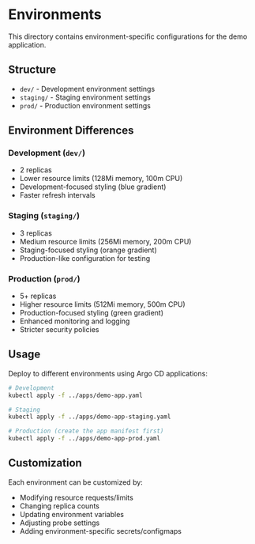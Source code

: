 # Environments

This directory contains environment-specific configurations for the demo application.

## Structure

- `dev/` - Development environment settings
- `staging/` - Staging environment settings  
- `prod/` - Production environment settings

## Environment Differences

### Development (`dev/`)
- 2 replicas
- Lower resource limits (128Mi memory, 100m CPU)
- Development-focused styling (blue gradient)
- Faster refresh intervals

### Staging (`staging/`)
- 3 replicas  
- Medium resource limits (256Mi memory, 200m CPU)
- Staging-focused styling (orange gradient)
- Production-like configuration for testing

### Production (`prod/`)
- 5+ replicas
- Higher resource limits (512Mi memory, 500m CPU)
- Production-focused styling (green gradient)
- Enhanced monitoring and logging
- Stricter security policies

## Usage

Deploy to different environments using Argo CD applications:

```bash
# Development
kubectl apply -f ../apps/demo-app.yaml

# Staging  
kubectl apply -f ../apps/demo-app-staging.yaml

# Production (create the app manifest first)
kubectl apply -f ../apps/demo-app-prod.yaml
```

## Customization

Each environment can be customized by:
- Modifying resource requests/limits
- Changing replica counts
- Updating environment variables
- Adjusting probe settings
- Adding environment-specific secrets/configmaps
